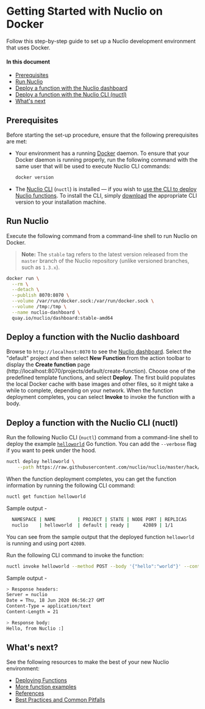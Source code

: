 # Getting Started with Nuclio on Docker

Follow this step-by-step guide to set up a Nuclio development environment that uses Docker.

#### In this document

- [Prerequisites](#prerequisites)
- [Run Nuclio](#run-nuclio)
- [Deploy a function with the Nuclio dashboard](#deploy-a-function-with-the-nuclio-dashboard)
- [Deploy a function with the Nuclio CLI (nuctl)](#deploy-a-function-with-the-nuclio-cli)
- [What's next](#whats-next)

## Prerequisites

Before starting the set-up procedure, ensure that the following prerequisites are met:

- Your environment has a running [Docker](https://docker.com) daemon.
    To ensure that your Docker daemon is running properly, run the following command with the same user that will be used to execute Nuclio CLI commands:
    ```sh
    docker version
    ```

- The [Nuclio CLI](/docs/reference/nuctl/nuctl.md) (`nuctl`) is installed &mdash; if you wish to [use the CLI to deploy Nuclio functions](#deploy-a-function-with-the-nuclio-cli).
    To install the CLI, simply [download](https://github.com/nuclio/nuclio/releases) the appropriate CLI version to your installation machine.

<a id="run-nuclio"></a>
## Run Nuclio

Execute the following command from a command-line shell to run Nuclio on Docker.
> **Note:** The `stable` tag refers to the latest version released from the `master` branch of the Nuclio repository (unlike versioned branches, such as `1.3.x`).
```sh
docker run \
  --rm \
  --detach \
  --publish 8070:8070 \
  --volume /var/run/docker.sock:/var/run/docker.sock \
  --volume /tmp:/tmp \
  --name nuclio-dashboard \
  quay.io/nuclio/dashboard:stable-amd64
```

<a id="deploy-a-function-with-the-nuclio-dashboard"></a>
## Deploy a function with the Nuclio dashboard

Browse to `http://localhost:8070` to see the [Nuclio dashboard](/README.md#dashboard).
Select the "default" project and then select **New Function** from the action toolbar to display the **Create function** page (http://localhost:8070/projects/default/create-function).
Choose one of the predefined template functions, and select **Deploy**. 
The first build populates the local Docker cache with base images and other files, so it might take a while to complete, depending on your network.
When the function deployment completes, you can select **Invoke** to invoke the function with a body.

<a id="deploy-a-function-with-the-nuclio-cli"></a>
## Deploy a function with the Nuclio CLI (nuctl)

Run the following Nuclio CLI (`nuctl`) command from a command-line shell to deploy the example [`helloworld`](/hack/examples/golang/helloworld/helloworld.go) Go function.
You can add the `--verbose` flag if you want to peek under the hood.
```sh
nuctl deploy helloworld \
    --path https://raw.githubusercontent.com/nuclio/nuclio/master/hack/examples/golang/helloworld/helloworld.go
```

When the function deployment completes, you can get the function information by running the following CLI command:
```sh
nuctl get function helloworld
```
Sample output -
```sh
  NAMESPACE | NAME        | PROJECT | STATE | NODE PORT | REPLICAS  
  nuclio    | helloworld  | default | ready |     42089 | 1/1   
```
You can see from the sample output that the deployed function `helloworld` is running and using port `42089`.

Run the following CLI command to invoke the function:
```sh
nuctl invoke helloworld --method POST --body '{"hello":"world"}' --content-type "application/json"
```
Sample output -
```sh
> Response headers:
Server = nuclio
Date = Thu, 18 Jun 2020 06:56:27 GMT
Content-Type = application/text
Content-Length = 21

> Response body:
Hello, from Nuclio :]
```

## What's next?

See the following resources to make the best of your new Nuclio environment:

- [Deploying Functions](/docs/tasks/deploying-functions.md)
- [More function examples](/hack/examples/README.md)
- [References](/docs/reference)
- [Best Practices and Common Pitfalls](/docs/concepts/best-practices-and-common-pitfalls.md)

